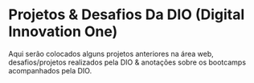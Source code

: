 # Projetos & Desafios Da DIO (Digital Innovation One)
Aqui serão colocados alguns projetos anteriores na área web, desafios/projetos realizados pela DIO &amp; anotações sobre os bootcamps acompanhados pela DIO.
